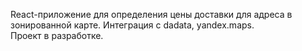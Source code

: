 React-приложение для определения цены доставки для адреса в зонированной карте. Интеграция с dadata, yandex.maps.  
Проект в разработке.